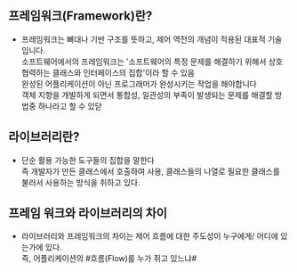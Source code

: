 ## 프레임워크(Framework)란?
  - 프레임워크는 뼈대나 기반 구조를 뜻하고, 제어 역전의 개념이 적용된 대표적 기술입니다.  
    소프트웨어에서의 프레임워크는 '소프트웨어의 특정 문제를 해결하기 위해서 상호 협력하는 클래스와 인터페이스의 집합'이라 할 수 있음  
    완성된 어플리케이션이 아닌 프로그래머가 완성시키는 작업을 해야합니다  
    객체 지향을 개발하게 되면서 통합성, 일관성의 부족이 발생되는 문제를 해결할 방법중 하나라고 할 수 있닫

## 라이브러리란?  
  - 단순 활용 가능한 도구들의 집합을 말한다  
    즉 개발자가 만든 클래스에서 호출하여 사용, 클래스들의 나열로 필요한 클래스를 불러서 사용하는 방식을 취하고 있다.  
    
## 프레임 워크와 라이브러리의 차이  
  - 라이브러리와 프레임워크의 차이는 제어 흐름에 대한 주도성이 누구에게/ 어디에 있는가에 있다.  
    즉, 어플리케이션의 #흐름(Flow)를 누가 쥐고 있느냐#
    
